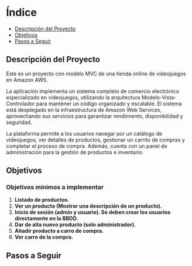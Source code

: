 # Índice

- [Descripción del Proyecto](#descripción-del-proyecto)
- [Objetivos](#objetivos)
- [Pasos a Seguir](#pasos-a-seguir)

## Descripción del Proyecto

Este es un proyecto con modelo MVC de una tienda online de videojuegos en Amazon AWS. 

La aplicación implementa un sistema completo de comercio electrónico especializado en videojuegos, utilizando la arquitectura Modelo-Vista-Controlador para mantener un código organizado y escalable. El sistema está desplegado en la infraestructura de Amazon Web Services, aprovechando sus servicios para garantizar rendimiento, disponibilidad y seguridad.

La plataforma permite a los usuarios navegar por un catálogo de videojuegos, ver detalles de productos, gestionar un carrito de compras y completar el proceso de compra. Además, cuenta con un panel de administración para la gestión de productos e inventario.

## Objetivos

### Objetivos mínimos a implementar
1. **Listado de productos.**
2. **Ver un producto (Mostrar una descripción de un producto).**
3. **Inicio de sesión (admin y usuario). Se deben crear los usuarios directamente en la BBDD.**
4. **Dar de alta nuevo producto (solo administrador).**
5. **Añadir producto a carro de compra.**
6. **Ver carro de la compra.**

## Pasos a Seguir
